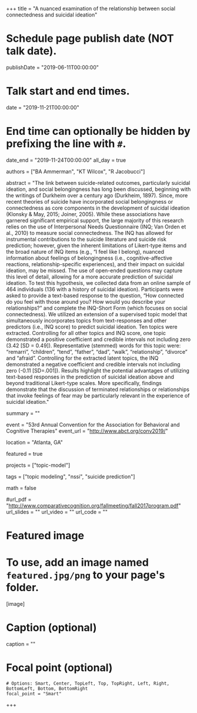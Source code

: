 +++
title = "A nuanced examination of the relationship between social connectedness and suicidal ideation"

# Schedule page publish date (NOT talk date).
publishDate = "2019-06-11T00:00:00"

# Talk start and end times.
date = "2019-11-21T00:00:00"
#   End time can optionally be hidden by prefixing the line with `#`.
date_end = "2019-11-24T00:00:00"
all_day = true

authors = ["BA Ammerman", "KT Wilcox", "R Jacobucci"]

abstract = "The link between suicide-related outcomes, particularly suicidal ideation, and social belongingness has long been discussed, beginning with the writings of Durkheim over a century ago (Durkheim, 1897). Since, more recent theories of suicide have incorporated social belongingness or connectedness as core components in the development of suicidal ideation (Klonsky & May, 2015; Joiner, 2005). While these associations have garnered significant empirical support, the large majority of this research relies on the use of Interpersonal Needs Questionnaire (INQ; Van Orden et al., 2010) to measure social connectedness. The INQ has allowed for instrumental contributions to the suicide literature and suicide risk prediction; however, given the inherent limitations of Likert-type items and the broad nature of INQ items (e.g., “I feel like I belong), nuanced information about feelings of belongingness (i.e., cognitive-affective reactions, relationship-specific experiences), and their impact on suicidal ideation, may be missed. The use of open-ended questions may capture this level of detail, allowing for a more accurate prediction of suicidal ideation. To test this hypothesis, we collected data from an online sample of 464 individuals (136 with a history of suicidal ideation). Participants were asked to provide a text-based response to the question, “How connected do you feel with those around you? How would you describe your relationships?” and complete the INQ-Short Form (which focuses on social connectedness). We utilized an extension of a supervised topic model that simultaneously incorporates topics from text-responses and other predictors (i.e., INQ score) to predict suicidal ideation. Ten topics were extracted. Controlling for all other topics and INQ score, one topic demonstrated a positive coefficient and credible intervals not including zero (3.42 [SD = 0.49]). Representative (stemmed) words for this topic were: “remarri”, “children”, “tend”, “father”, “dad”, “walk”, “relationship”, “divorce” and “afraid”. Controlling for the extracted latent topics, the INQ demonstrated a negative coefficient and credible intervals not including zero (-0.11 [SD=.001]). Results highlight the potential advantages of utilizing text-based responses in the prediction of suicidal ideation above and beyond traditional Likert-type scales. More specifically, findings demonstrate that the discussion of terminated relationships or relationships that invoke feelings of fear may be particularly relevant in the experience of suicidal ideation."

summary = ""

event = "53rd Annual Convention for the Association for Behavioral and Cognitive Therapies"
event_url = "http://www.abct.org/conv2019/"

location = "Atlanta, GA"

featured = true

projects = ["topic-model"]

tags = ["topic modeling", "nssi", "suicide prediction"]

math = false

#url_pdf = "http://www.comparativecognition.org/fallmeeting/fall2017program.pdf"
url_slides = ""
url_video = ""
url_code = ""

# Featured image
# To use, add an image named `featured.jpg/png` to your page's folder.
[image]
  # Caption (optional)
  caption = ""

  # Focal point (optional)
    # Options: Smart, Center, TopLeft, Top, TopRight, Left, Right, BottomLeft, Bottom, BottomRight
    focal_point = "Smart"

+++
